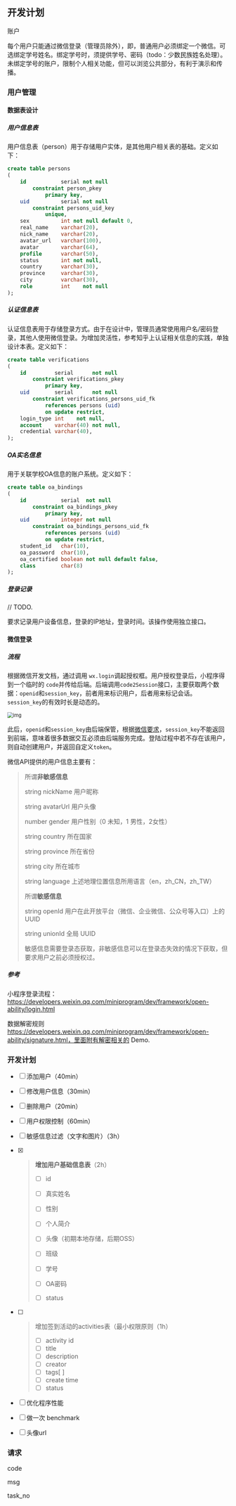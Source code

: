## 开发计划

账户

每个用户只能通过微信登录（管理员除外），即，普通用户必须绑定一个微信。可选绑定学号姓名。绑定学号时，须提供学号、密码（todo：少数民族姓名处理）。未绑定学号的账户，限制个人相关功能，但可以浏览公共部分，有利于演示和传播。



### 用户管理

#### 数据表设计

##### 用户信息表

用户信息表（person）用于存储用户实体，是其他用户相关表的基础。定义如下：

```sql
create table persons
(
    id           serial not null
        constraint person_pkey
            primary key,
    uid          serial not null
        constraint persons_uid_key
            unique,
    sex          int not null default 0,
    real_name    varchar(20),
    nick_name    varchar(20),
    avatar_url   varchar(100),
    avatar       varchar(64),
    profile      varchar(50),
    status       int not null,
    country      varchar(30),
    province     varchar(30),
    city         varchar(30),
    role         int    not null
);
```

##### 认证信息表

认证信息表用于存储登录方式。由于在设计中，管理员通常使用用户名/密码登录，其他人使用微信登录。为增加灵活性，参考知乎上认证相关信息的实践，单独设计本表。定义如下：

```sql
create table verifications
(
    id         serial      not null
        constraint verifications_pkey
            primary key,
    uid        serial      not null
        constraint verifications_persons_uid_fk
            references persons (uid)
            on update restrict,
    login_type int    not null,
    account    varchar(40) not null,
    credential varchar(40),
);
```

##### OA实名信息

用于关联学校OA信息的账户系统。定义如下：

```sql
create table oa_bindings
(
    id           serial  not null
        constraint oa_bindings_pkey
            primary key,
    uid          integer not null
        constraint oa_bindings_persons_uid_fk
            references persons (uid)
            on update restrict,
    student_id   char(10),
    oa_password  char(10),
    oa_certified boolean not null default false,
    class        char(8)
);
```

##### 登录记录

// TODO.

要求记录用户设备信息，登录的IP地址，登录时间。该操作使用独立接口。



#### 微信登录

##### 流程

根据微信开发文档，通过调用 `wx.login`调起授权框。用户授权登录后，小程序得到一个临时的 `code`并传给后端。后端调用`code2Session`接口，主要获取两个数据：`openid`和`session_key`，前者用来标识用户，后者用来标记会话。`session_key`的有效时长是动态的。

<img src="https://res.wx.qq.com/wxdoc/dist/assets/img/api-login.2fcc9f35.jpg" alt="img" style="zoom: 80%;" />

此后，`openid`和`session_key`由后端保管，根据[微信要求](https://developers.weixin.qq.com/miniprogram/dev/framework/open-ability/login.html#%E8%AF%B4%E6%98%8E%EF%BC%9A)，`session_key`不能返回到前端，意味着很多数据交互必须由后端服务完成。登陆过程中若不存在该用户，则自动创建用户，并返回自定义`token`。

微信API提供的用户信息主要有：

> 所谓**非敏感信息**
>
> string nickName 用户昵称
>
> string avatarUrl 用户头像
>
> number gender 用户性别（0 未知，1 男性，2女性）
>
> string country 所在国家
>
> string province 所在省份
>
> string city 所在城市
>
> string language 上述地理位置信息所用语言（en，zh_CN，zh_TW）
>
> 所谓**敏感信息**
>
> string openId 用户在此开放平台（微信、企业微信、公众号等入口）上的 UUID
>
> string unionId 全局 UUID
>
> 敏感信息需要登录态获取，非敏感信息可以在登录态失效的情况下获取，但要求用户之前必须授权过。

##### 参考

小程序登录流程：https://developers.weixin.qq.com/miniprogram/dev/framework/open-ability/login.html

数据解密规则 https://developers.weixin.qq.com/miniprogram/dev/framework/open-ability/signature.html，里面附有解密相关的 Demo.

### 开发计划

- [ ] 添加用户（40min）

- [ ] 修改用户信息（30min）

- [ ] 删除用户（20min）

- [ ] 用户权限控制（60min）

- [ ] 敏感信息过滤（文字和图片）（3h）

- [x] >  **增加用户基础信息表**（2h）
  >
  > - [ ] id
  >
  > - [ ] 真实姓名
  >
  > - [ ] 性别
  > - [ ] 个人简介
  > - [ ] 头像（初期本地存储，后期OSS）
  > - [ ] 班级
  > - [ ] 学号
  > - [ ] OA密码
  > - [ ] status

- [ ] > 增加签到活动的activities表（最小权限原则（1h）
  >
  > - [ ] activity id
  > - [ ] title
  > - [ ] description
  > - [ ] creator
  > - [ ] tags[ ]
  > - [ ] create time
  > - [ ] status

- [ ] 优化程序性能
- [ ] 做一次 benchmark
- [ ] 头像url

### 请求

code

msg

task_no